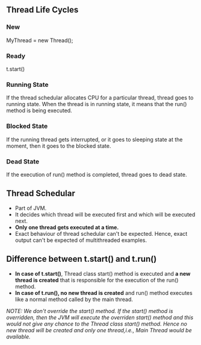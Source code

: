 ## Thread Life Cycles
### New
MyThread = new Thread();

### Ready
t.start()

### Running State
If the thread schedular allocates CPU for a particular thread, thread goes to running state.
When the thread is in running state, it means that the run() method is being executed.

### Blocked State
If the running thread gets interrupted, or it goes to sleeping state at the moment, then it goes to the blocked state.

### Dead State
If the execution of run() method is completed, thread goes to dead state.

## Thread Schedular
- Part of JVM.
- It decides which thread will be executed first and which will be executed next.
- **Only one thread gets executed at a time.**
- Exact behaviour of thread schedular can't be expected. Hence, exact output can't be expected of multithreaded examples.


## Difference between t.start() and t.run()
- **In case of t.start()**, Thread class start() method is executed and **a new thread is created** that is responsible for the execution of the run() method.
- **In case of t.run(), no new thread is created** and run() method executes like a normal method called by the main thread.

*NOTE: We don't override the start() method. If the start() method is overridden, then the JVM will execute the overriden start() method and this would not give any chance to the Thread class start() method. Hence no new thread will be created and only one thread,i.e., Main Thread would be available.*

